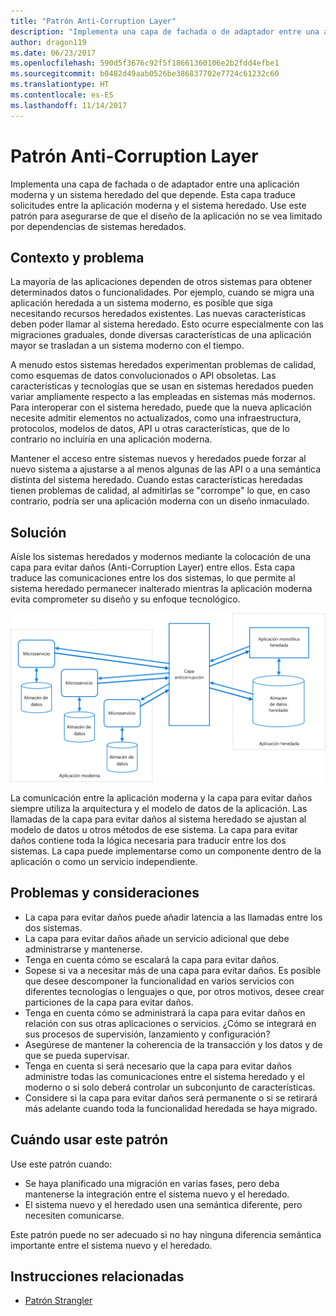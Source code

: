 ```yaml
---
title: "Patrón Anti-Corruption Layer"
description: "Implementa una capa de fachada o de adaptador entre una aplicación moderna y un sistema heredado."
author: dragon119
ms.date: 06/23/2017
ms.openlocfilehash: 590d5f3676c92f5f18661360106e2b2fdd4efbe1
ms.sourcegitcommit: b0482d49aab0526be386837702e7724c61232c60
ms.translationtype: HT
ms.contentlocale: es-ES
ms.lasthandoff: 11/14/2017
---
```

# <a name="anti-corruption-layer-pattern"></a>Patrón Anti-Corruption Layer

Implementa una capa de fachada o de adaptador entre una aplicación moderna y un sistema heredado del que depende. Esta capa traduce solicitudes entre la aplicación moderna y el sistema heredado. Use este patrón para asegurarse de que el diseño de la aplicación no se vea limitado por dependencias de sistemas heredados.

## <a name="context-and-problem"></a>Contexto y problema

La mayoría de las aplicaciones dependen de otros sistemas para obtener determinados datos o funcionalidades. Por ejemplo, cuando se migra una aplicación heredada a un sistema moderno, es posible que siga necesitando recursos heredados existentes. Las nuevas características deben poder llamar al sistema heredado. Esto ocurre especialmente con las migraciones graduales, donde diversas características de una aplicación mayor se trasladan a un sistema moderno con el tiempo.

A menudo estos sistemas heredados experimentan problemas de calidad, como esquemas de datos convolucionados o API obsoletas. Las características y tecnologías que se usan en sistemas heredados pueden variar ampliamente respecto a las empleadas en sistemas más modernos. Para interoperar con el sistema heredado, puede que la nueva aplicación necesite admitir elementos no actualizados, como una infraestructura, protocolos, modelos de datos, API u otras características, que de lo contrario no incluiría en una aplicación moderna.

Mantener el acceso entre sistemas nuevos y heredados puede forzar al nuevo sistema a ajustarse a al menos algunas de las API o a una semántica distinta del sistema heredado. Cuando estas características heredadas tienen problemas de calidad, al admitirlas se "corrompe" lo que, en caso contrario, podría ser una aplicación moderna con un diseño inmaculado. 

## <a name="solution"></a>Solución

Aísle los sistemas heredados y modernos mediante la colocación de una capa para evitar daños (Anti-Corruption Layer) entre ellos. Esta capa traduce las comunicaciones entre los dos sistemas, lo que permite al sistema heredado permanecer inalterado mientras la aplicación moderna evita comprometer su diseño y su enfoque tecnológico.

![](./_images/anti-corruption-layer.png) 

La comunicación entre la aplicación moderna y la capa para evitar daños siempre utiliza la arquitectura y el modelo de datos de la aplicación. Las llamadas de la capa para evitar daños al sistema heredado se ajustan al modelo de datos u otros métodos de ese sistema. La capa para evitar daños contiene toda la lógica necesaria para traducir entre los dos sistemas. La capa puede implementarse como un componente dentro de la aplicación o como un servicio independiente.

## <a name="issues-and-considerations"></a>Problemas y consideraciones

- La capa para evitar daños puede añadir latencia a las llamadas entre los dos sistemas.
- La capa para evitar daños añade un servicio adicional que debe administrarse y mantenerse.
- Tenga en cuenta cómo se escalará la capa para evitar daños.
- Sopese si va a necesitar más de una capa para evitar daños. Es posible que desee descomponer la funcionalidad en varios servicios con diferentes tecnologías o lenguajes o que, por otros motivos, desee crear particiones de la capa para evitar daños.
- Tenga en cuenta cómo se administrará la capa para evitar daños en relación con sus otras aplicaciones o servicios. ¿Cómo se integrará en sus procesos de supervisión, lanzamiento y configuración?
- Asegúrese de mantener la coherencia de la transacción y los datos y de que se pueda supervisar.
- Tenga en cuenta si será necesario que la capa para evitar daños administre todas las comunicaciones entre el sistema heredado y el moderno o si solo deberá controlar un subconjunto de características. 
- Considere si la capa para evitar daños será permanente o si se retirará más adelante cuando toda la funcionalidad heredada se haya migrado.

## <a name="when-to-use-this-pattern"></a>Cuándo usar este patrón

Use este patrón cuando:

- Se haya planificado una migración en varias fases, pero deba mantenerse la integración entre el sistema nuevo y el heredado.
- El sistema nuevo y el heredado usen una semántica diferente, pero necesiten comunicarse.

Este patrón puede no ser adecuado si no hay ninguna diferencia semántica importante entre el sistema nuevo y el heredado. 

## <a name="related-guidance"></a>Instrucciones relacionadas

- [Patrón Strangler][strangler]

[strangler]: ./strangler.md

